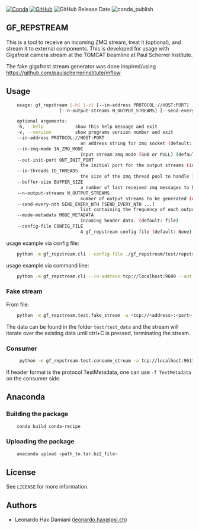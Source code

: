 [![Conda](https://img.shields.io/conda/pn/paulscherrerinstitute/gf_repstream?color=success)](https://anaconda.org/paulscherrerinstitute/gf_repstream)  [![GitHub](https://img.shields.io/github/license/paulscherrerinstitute/gf_repstream)](https://github.com/paulscherrerinstitute/gf_repstream/blob/master/LICENSE) ![GitHub Release Date](https://img.shields.io/github/release-date/paulscherrerinstitute/gf_repstream) ![conda_publish](https://github.com/paulscherrerinstitute/gf_repstream/workflows/conda_publish/badge.svg)

<!-- ABOUT THE PROJECT -->
## GF_REPSTREAM
This is a tool to receive an incoming ZMQ stream, treat it (optional), and stream it to external components. This is developed for usage with Gigafrost camera stream at the TOMCAT beamline at Paul Scherrer Institute.

The fake gigafrost stream generator was done inspired/using https://github.com/paulscherrerinstitute/mflow

<!-- USAGE EXAMPLES -->
## Usage
```bash
    usage: gf_repstream [-h] [-v] [--in-address PROTOCOL://HOST:PORT] [--in-zmq-mode IN_ZMQ_MODE] [--out-init-port OUT_INIT_PORT] [--io-threads IO_THREADS] [--buffer-size BUFFER_SIZE]
                    [--n-output-streams N_OUTPUT_STREAMS] [--send-every-nth SEND_EVERY_NTH [SEND_EVERY_NTH ...]] [--mode-metadata MODE_METADATA] [--config-file CONFIG_FILE]

    optional arguments:
    -h, --help            show this help message and exit
    -v, --version         show programs version number and exit
    --in-address PROTOCOL://HOST:PORT
                            an address string for zmq socket (default: tcp://xbl-daq-23:9990)
    --in-zmq-mode IN_ZMQ_MODE
                            Input stream zmq mode (SUB or PULL) (default: PULL)
    --out-init-port OUT_INIT_PORT
                            the initial port for the output streams (increased by 1 for every other stream) (default: 9610)
    --io-threads IO_THREADS
                            the size of the zmq thread pool to handle I/O operations (default: 1)
    --buffer-size BUFFER_SIZE
                            a number of last received zmq messages to keep in memory (default: 100)
    --n-output-streams N_OUTPUT_STREAMS
                            number of output streams to be generated (default: 0)
    --send-every-nth SEND_EVERY_NTH [SEND_EVERY_NTH ...]
                            list containing the frequency of each output stream to be generated (default: None)
    --mode-metadata MODE_METADATA
                            Incoming header data. (default: file)
    --config-file CONFIG_FILE
                            A gf_repstream config file (default: None)
```

usage example via config file:
```bash
    python -m gf_repstream.cli --config-file ./gf_repstream/test/repstream_config.json
```

usage example via command line:
```bash
    python -m gf_repstream.cli --in-address tcp://localhost:9609 --out-init-port 9610 --n-outputs 3 --send-every-nth 1 2 10
```

### Fake stream

From file:
```bash
    python -m gf_repstream.test.fake_stream -a <tcp://<address>:<port> -f <path_to_data.raw> -m <mode>
```

The data can be found in the folder ```test/test_data``` and the stream will iterate over the existing data until ctrl+C is pressed, terminating the stream.

### Consumer
```bash
     python -m gf_repstream.test.consume_stream -a tcp://localhost:9611 -m SUB 
```

If header format is the protocol TestMetadata, one can use ```-f TestMetadata``` on the consumer side.


## Anaconda 

### Building the package

```bash
    conda build conda-recipe
```

### Uploading the package

```bash
    anaconda upload <path_to.tar.bz2_file>
```

<!--### Installing the package

```bash
    conda install -c paulscherrerinstitute gf_repstream
```-->


<!-- LICENSE -->
## License

See `LICENSE` for more information.


## Authors

* Leonardo Hax Damiani (leonardo.hax@psi.ch)
